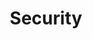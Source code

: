 ---
layout: topic
title: Security
description: The future of Desktop Computing
cover:
  height: medium
  image: bg01.jpg
  background: pink
namespace: security
priority: 1
permalink: /security/
lang: en
---